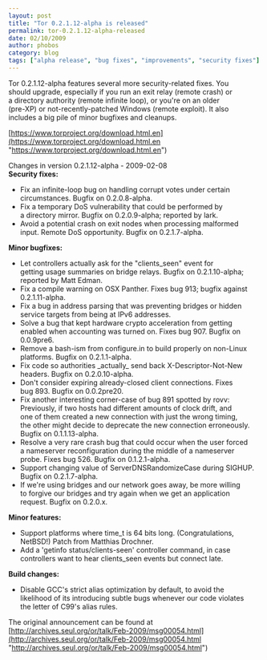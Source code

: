 ```yaml
---
layout: post
title: "Tor 0.2.1.12-alpha is released"
permalink: tor-0.2.1.12-alpha-released
date: 02/10/2009
author: phobos
category: blog
tags: ["alpha release", "bug fixes", "improvements", "security fixes"]
---
```


Tor 0.2.1.12-alpha features several more security-related fixes. You  
should upgrade, especially if you run an exit relay (remote crash) or  
a directory authority (remote infinite loop), or you're on an older  
(pre-XP) or not-recently-patched Windows (remote exploit). It also  
includes a big pile of minor bugfixes and cleanups.

[https://www.torproject.org/download.html.en](https://www.torproject.org/download.html.en "https://www.torproject.org/download.html.en")

Changes in version 0.2.1.12-alpha - 2009-02-08  
**Security fixes:**

- Fix an infinite-loop bug on handling corrupt votes under certain  
 circumstances. Bugfix on 0.2.0.8-alpha.
- Fix a temporary DoS vulnerability that could be performed by  
 a directory mirror. Bugfix on 0.2.0.9-alpha; reported by lark.
- Avoid a potential crash on exit nodes when processing malformed  
 input. Remote DoS opportunity. Bugfix on 0.2.1.7-alpha.

**Minor bugfixes:**

- Let controllers actually ask for the "clients\_seen" event for  
 getting usage summaries on bridge relays. Bugfix on 0.2.1.10-alpha;  
 reported by Matt Edman.
- Fix a compile warning on OSX Panther. Fixes bug 913; bugfix against  
 0.2.1.11-alpha.
- Fix a bug in address parsing that was preventing bridges or hidden  
 service targets from being at IPv6 addresses.
- Solve a bug that kept hardware crypto acceleration from getting  
 enabled when accounting was turned on. Fixes bug 907. Bugfix on  
 0.0.9pre6.
- Remove a bash-ism from configure.in to build properly on non-Linux  
 platforms. Bugfix on 0.2.1.1-alpha.
- Fix code so authorities \_actually\_ send back X-Descriptor-Not-New  
 headers. Bugfix on 0.2.0.10-alpha.
- Don't consider expiring already-closed client connections. Fixes  
 bug 893. Bugfix on 0.0.2pre20.
- Fix another interesting corner-case of bug 891 spotted by rovv:  
 Previously, if two hosts had different amounts of clock drift, and  
 one of them created a new connection with just the wrong timing,  
 the other might decide to deprecate the new connection erroneously.  
 Bugfix on 0.1.1.13-alpha.
- Resolve a very rare crash bug that could occur when the user forced  
 a nameserver reconfiguration during the middle of a nameserver  
 probe. Fixes bug 526. Bugfix on 0.1.2.1-alpha.
- Support changing value of ServerDNSRandomizeCase during SIGHUP.  
 Bugfix on 0.2.1.7-alpha.
- If we're using bridges and our network goes away, be more willing  
 to forgive our bridges and try again when we get an application  
 request. Bugfix on 0.2.0.x.

**Minor features:**

- Support platforms where time\_t is 64 bits long. (Congratulations,  
 NetBSD!) Patch from Matthias Drochner.
- Add a 'getinfo status/clients-seen' controller command, in case  
 controllers want to hear clients\_seen events but connect late.

**Build changes:**

- Disable GCC's strict alias optimization by default, to avoid the  
 likelihood of its introducing subtle bugs whenever our code violates  
 the letter of C99's alias rules.

The original announcement can be found at [http://archives.seul.org/or/talk/Feb-2009/msg00054.html](http://archives.seul.org/or/talk/Feb-2009/msg00054.html "http://archives.seul.org/or/talk/Feb-2009/msg00054.html")


